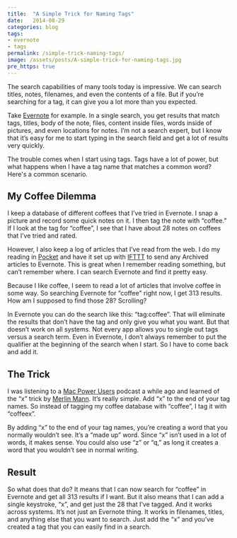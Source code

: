```yaml
---
title:  "A Simple Trick for Naming Tags"
date:   2014-08-29
categories: blog
tags:
- evernote
- tags
permalink: /simple-trick-naming-tags/
image: /assets/posts/A-simple-trick-for-naming-tags.jpg
pre_https: true
---
```


The search capabilities of many tools today is impressive. We can search titles, notes, filenames, and even the contents of a file. But if you’re searching for a tag, it can give you a lot more than you expected.

<!--more-->

Take [Evernote](https://www.evernote.com/referral/Registration.action?uid=49404&sig=e2dd914576c3ec9818e0311976a19dc1) for example. In a single search, you get results that match tags, titles, body of the note, files, content inside files, words inside of pictures, and even locations for notes. I’m not a search expert, but I know that it’s easy for me to start typing in the search field and get a lot of results very quickly.

The trouble comes when I start using tags. Tags have a lot of power, but what happens when I have a tag name that matches a common word? Here's a common scenario.

## My Coffee Dilemma

I keep a database of different coffees that I’ve tried in Evernote. I snap a picture and record some quick notes on it. I then tag the note with “coffee.” If I look at the tag for “coffee”, I see that I have about 28 notes on coffees that I’ve tried and rated.

However, I also keep a log of articles that I’ve read from the web. I do my reading in [Pocket](https://getpocket.com/) and have it set up with [IFTTT](http://ifttt.com) to send any Archived articles to Evernote. This is great when I remember reading something, but can’t remember where. I can search Evernote and find it pretty easy.

Because I like coffee, I seem to read a lot of articles that involve coffee in some way. So searching Evernote for “coffee" right now, I get 313 results. How am I supposed to find those 28? Scrolling?

In Evernote you can do the search like this: “tag:coffee”. That will eliminate the results that don’t have the tag and only give you what you want. But that doesn’t work on all systems. Not every app allows you to single out tags versus a search term. Even in Evernote, I don’t always remember to put the qualifier at the beginning of the search when I start. So I have to come back and add it.

## The Trick

I was listening to a [Mac Power Users](http://www.macpowerusers.com/) podcast a while ago and learned of the “x” trick by [Merlin Mann](http://www.merlinmann.com/). It’s really simple. Add “x” to the end of your tag names. So instead of tagging my coffee database with “coffee”, I tag it with “coffeex”.

By adding “x” to the end of your tag names, you’re creating a word that you normally wouldn’t see. It’s a “made up” word. Since “x” isn’t used in a lot of words, it makes sense. You could also use “z” or “q,” as long it creates a word that you wouldn’t see in normal writing.

## Result

So what does that do? It means that I can now search for “coffee” in Evernote and get all 313 results if I want. But it also means that I can add a single keystroke, “x”, and get just the 28 that I’ve tagged. And it works across systems. It’s not just an Evernote thing. It works in filenames, titles, and anything else that you want to search. Just add the “x” and you’ve created a tag that you can easily find in a search.